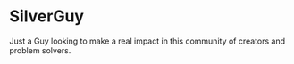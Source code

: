 # SilverGuy
Just a Guy looking to make a real impact in this community of creators and problem solvers.
